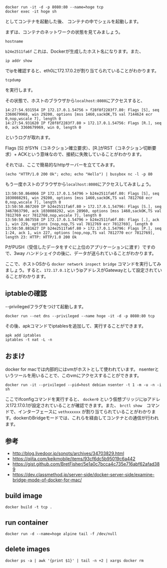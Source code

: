 

```
docker run -it -d -p 8080:80 --name=hoge tcp
docker exec -it hoge sh
```

としてコンテナを起動した後、
コンテナの中でシェルを起動します。

まずは、コンテナのネットワークの状態を見てみましょう。

```
hostname
```

`b24e2511fa6f` これは、Dockerが生成したホスト名になります。また、

```
ip addr show
```
でipを確認すると、eth0に172.17.0.2が割り当てられていることがわかります。

```
tcpdump
```
を実行します。


その状態で、ホストのブラウザから`localhost:8080`にアクセスすると、

```
14:27:54.931554 IP 172.17.0.1.54756 > f28f8f2283f7.80: Flags [S], seq 3360679968, win 29200, options [mss 1460,sackOK,TS val 7144624 ecr 0,nop,wscale 7], length 0
14:27:54.931620 IP f28f8f2283f7.80 > 172.17.0.1.54756: Flags [R.], seq 0, ack 3360679969, win 0, length 0
```

というログが取れます。

Flags [S] がSYN（コネクション確立要求）、[R.]がRST（コネクション切断要求）+ ACKという意味なので、接続に失敗していることがわかります。

それでは、ここで簡易的なhttpサーバーを立ててみます。
```
(echo "HTTP/1.0 200 Ok"; echo; echo "Hello") | busybox nc -l -p 80
```

もう一度ホストのブラウザから`localhost:8080`にアクセスしてみましょう。

```
13:50:50.864066 IP 172.17.0.1.54796 > b24e2511fa6f.80: Flags [S], seq 1030088291, win 29200, options [mss 1460,sackOK,TS val 7812768 ecr 0,nop,wscale 7], length 0
13:50:50.867269 IP b24e2511fa6f.80 > 172.17.0.1.54796: Flags [S.], seq 3467863790, ack 1030088292, win 28960, options [mss 1460,sackOK,TS val 7812769 ecr 7812768,nop,wscale 7], length 0
13:50:50.867558 IP 172.17.0.1.54796 > b24e2511fa6f.80: Flags [.], ack 1, win 229, options [nop,nop,TS val 7812769 ecr 7812769], length 0
13:50:50.881627 IP b24e2511fa6f.80 > 172.17.0.1.54796: Flags [P.], seq 1:24, ack 1, win 227, options [nop,nop,TS val 7812770 ecr 7812769], length 23: HTTP: HTTP/1.0 200 Ok

```
PがPUSH（受信したデータをすぐに上位のアプリケーションに渡す）ですので、3way ハンドシェイクの後に、データが送られていることがわかります。

ここで、ホストOSから `docker network inspect bridge` コマンドを実行してみましょう。すると、`172.17.0.1`というipアドレスがGatewayとして設定されていることがわかります。


## iptableの確認

--privilegedフラグをつけて起動します。
```
docker run --net dns --privileged --name hoge -it -d -p 8080:80 tcp

```

その後、apkコマンドでiptablesを追加して、実行することができます。

```
apk add iptables
iptables -t nat -L -n
```

## おまけ
docker for macでは内部的にはvmがホストとして使われています。
nsenterというツールを用いることで、このvmにアクセスすることができます。

```
docker run -it --privileged --pid=host debian nsenter -t 1 -m -u -n -i sh
```

ここでifconfigコマンドを実行すると、 `docker0` という仮想ブリッジにipアドレス172.17.0.1が設定されていることが確認できます。また、 `brctl show`　コマンドで、インターフェースに `vethxxxxxx` が割り当てられていることがわかります。dockerのBridgeモードでは、これらを経由してコンテナとの通信が行われます。

## 参考
+ http://blog.livedoor.jp/sonots/archives/34703829.html
+ https://qiita.com/keikmobile/items/93cf6dc5b95019c6a442
+ https://gist.github.com/BretFisher/5e1a0c7bcca4c735e716abf62afad389
+ https://dev.classmethod.jp/server-side/docker-server-side/examine-bridge-mode-of-docker-for-mac/

## build image
```
docker build -t tcp . 
```

## run container
```
docker run -d --name=hoge alpine tail -f /dev/null 
```

## delete images
```
docker ps -a | awk '{print $1}' | tail -n +2 | xargs docker rm
```
